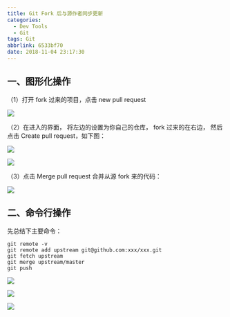 ```yaml
---
title: Git Fork 后与源作者同步更新
categories:
  - Dev Tools
  - Git
tags: Git
abbrlink: 6533bf70
date: 2018-11-04 23:17:30
---
```


## 一、图形化操作

（1）打开 fork 过来的项目，点击 new pull request

![](https://cdn.jsdelivr.net/gh/jitwxs/cdn/blog/posts/201702/20170221001500650.png)

（2）在进入的界面， 将左边的设置为你自己的仓库， fork 过来的在右边， 然后点击 Create pull request，如下图：

![](https://cdn.jsdelivr.net/gh/jitwxs/cdn/blog/posts/201702/20170221001519228.png)

![](https://cdn.jsdelivr.net/gh/jitwxs/cdn/blog/posts/201702/20170226194654555.png)

（3）点击 Merge pull request 合并从源 fork 来的代码：

![](https://cdn.jsdelivr.net/gh/jitwxs/cdn/blog/posts/201702/20170221001548713.png)

## 二、命令行操作

先总结下主要命令：

```shell
git remote -v 
git remote add upstream git@github.com:xxx/xxx.git
git fetch upstream
git merge upstream/master
git push
```

![](https://cdn.jsdelivr.net/gh/jitwxs/cdn/blog/posts/201702/20170221095054215.png)

![](https://cdn.jsdelivr.net/gh/jitwxs/cdn/blog/posts/201702/20170221095105168.png)

![](https://cdn.jsdelivr.net/gh/jitwxs/cdn/blog/posts/201702/20170221095114372.png)
